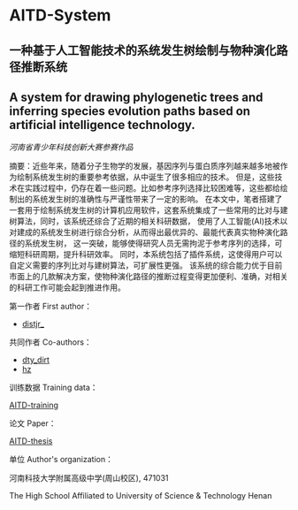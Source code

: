 # AITD-System
## 一种基于人工智能技术的系统发生树绘制与物种演化路径推断系统
## A system for drawing phylogenetic trees and inferring species evolution paths based on artificial intelligence technology.

_河南省青少年科技创新大赛参赛作品_

摘要：近些年来，随着分子生物学的发展，基因序列与蛋白质序列越来越多地被作为绘制系统发生树的重要参考依据，从中诞生了很多相应的技术。
    但是，这些技术在实践过程中，仍存在着一些问题。比如参考序列选择比较困难等，这些都给绘制出的系统发生树的准确性与严谨性带来了一定的影响。
    在本文中，笔者搭建了一套用于绘制系统发生树的计算机应用软件，这套系统集成了一些常用的比对与建树算法，同时，该系统还综合了近期的相关科研数据，
    使用了人工智能(AI)技术以对建成的系统发生树进行综合分析，从而得出最优异的、最能代表真实物种演化路径的系统发生树，
    这一突破，能够使得研究人员无需拘泥于参考序列的选择，可缩短科研周期，提升科研效率。
    同时，本系统包括了插件系统，这使得用户可以自定义需要的序列比对与建树算法，可扩展性更强。
    该系统的综合能力优于目前市面上的几款解决方案，使物种演化路径的推断过程变得更加便利、准确，对相关的科研工作可能会起到推进作用。

第一作者 First author：

- [distjr_](https://github.com/ruufly)
  
共同作者 Co-authors：

- [dty_dirt](https://github.com/dytdirt)
- [hz]()


训练数据 Training data：

[AITD-training](https://github.com/ruufly/AITD-training)

论文 Paper：

[AITD-thesis](https://github.com/ruufly/AITD-thesis)


单位 Author's organization：

河南科技大学附属高级中学(周山校区), 471031

The High School Affiliated to University of Science & Technology Henan
